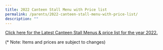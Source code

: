 ```yaml
---
title: 2022 Canteen Stall Menu with Price list
permalink: /parents/2022-canteen-stall-menu-with-price-list/
description: ""
---
```

[Click here for the Latest Canteen Stall Menus & price list for the year 2022. ](/files/Canteen%20menu%202022_A3%20for%20School%20Website.pdf)

(* Note: Items and prices are subject to changes)
